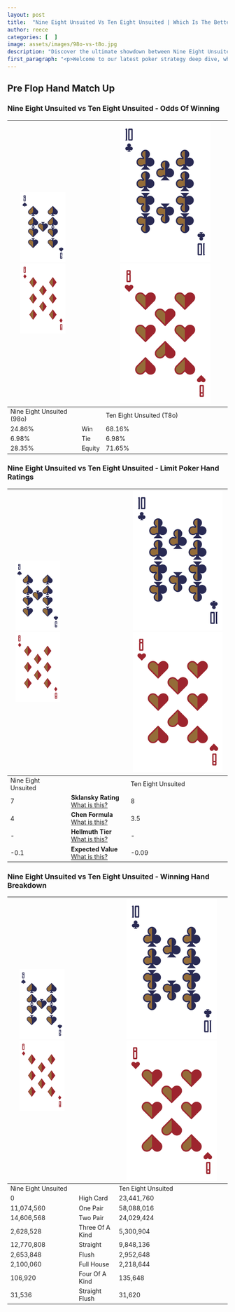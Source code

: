 ```yaml
---
layout: post
title:  "Nine Eight Unsuited Vs Ten Eight Unsuited | Which Is The Better Hand In Poker? A Complete Guide"
author: reece
categories: [  ]
image: assets/images/98o-vs-t8o.jpg
description: "Discover the ultimate showdown between Nine Eight Unsuited and Ten Eight Unsuited in poker! Uncover the odds, strategies, and scenarios where one hand triumphs over the other. Get ready to up your poker game with this thrilling analysis."
first_paragraph: "<p>Welcome to our latest poker strategy deep dive, where we're pitting two distinct hands against each other in a high-stakes showdown: Nine Eight Unsuited vs Ten Eight Unsuited.</p><p>In the dynamic world of poker, every decision counts, and knowing which hand holds the upper hand is key to your success at the table.</p><p>In this article, we'll dissect these two hands, explore the scenarios where one dominates the other, and equip you with the knowledge to make strategic choices that can tip the odds in your favor.</p><p>Get ready to unravel the intriguing dynamics of these poker hands and elevate your game to new heights.</p>"
---
```




[comment]: # (sp0)

## Pre Flop Hand Match Up

<div class="table hand-ratings" markdown="1"> 



### Nine Eight Unsuited vs Ten Eight Unsuited - Odds Of Winning


    
| ![image info](assets/images/hand1/9.png) ![image info](assets/images/hand1/8o.png) |  | ![image info](assets/images/hand2/T.png) ![image info](assets/images/hand2/8o.png) |
| -------- | -------- | -------- |
| Nine Eight Unsuited (98o) |  | Ten Eight Unsuited (T8o) |
| 24.86% | Win | 68.16% |
| 6.98% | Tie | 6.98% |
| 28.35% | Equity | 71.65% |




[comment]: # (sp1)



### Nine Eight Unsuited vs Ten Eight Unsuited - Limit Poker Hand Ratings


    
| ![image info](assets/images/hand1/9.png) ![image info](assets/images/hand1/8o.png) |  | ![image info](assets/images/hand2/T.png) ![image info](assets/images/hand2/8o.png) |
| -------- | -------- | -------- |
| Nine Eight Unsuited |  | Ten Eight Unsuited |
| 7 | **Sklansky Rating** [What is this?](/sklansky-rating-explained) | 8 |
| 4 | **Chen Formula** [What is this?](/chen-formula-explained) | 3.5 |
| - | **Hellmuth Tier** [What is this?](/Hellmuth-tier-explained) | - |
| -0.1 | **Expected Value** [What is this?](/expected-value-explained) | -0.09 |




[comment]: # (sp2)



### Nine Eight Unsuited vs Ten Eight Unsuited - Winning Hand Breakdown


    
| ![image info](assets/images/hand1/9.png) ![image info](assets/images/hand1/8o.png) |  | ![image info](assets/images/hand2/T.png) ![image info](assets/images/hand2/8o.png) |
| -------- | -------- | -------- |
| Nine Eight Unsuited |  | Ten Eight Unsuited |
| 0 | High Card | 23,441,760 |
| 11,074,560 | One Pair | 58,088,016 |
| 14,606,568 | Two Pair | 24,029,424 |
| 2,628,528 | Three Of A Kind | 5,300,904 |
| 12,770,808 | Straight | 9,848,136 |
| 2,653,848 | Flush | 2,952,648 |
| 2,100,060 | Full House | 2,218,644 |
| 106,920 | Four Of A Kind | 135,648 |
| 31,536 | Straight Flush | 31,620 |




[comment]: # (sp3)



</div>

[comment]: # (sp4)



[comment]: # (sp5)

